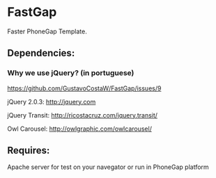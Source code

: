 FastGap
=======

Faster PhoneGap Template.

<h2>Dependencies:</h2>


<h3>Why we use jQuery? (in portuguese) </h3>

https://github.com/GustavoCostaW/FastGap/issues/9

jQuery 2.0.3:
http://jquery.com

jQuery Transit:
http://ricostacruz.com/jquery.transit/

Owl Carousel:
http://owlgraphic.com/owlcarousel/


<h2>Requires:</h2>

Apache server for test on your navegator or run in PhoneGap platform
